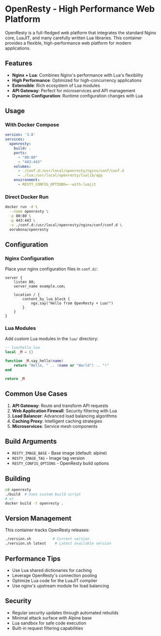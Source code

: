 # OpenResty - High Performance Web Platform

OpenResty is a full-fledged web platform that integrates the standard Nginx core, LuaJIT, and many carefully written Lua libraries. This container provides a flexible, high-performance web platform for modern applications.

## Features

- **Nginx + Lua**: Combines Nginx's performance with Lua's flexibility
- **High Performance**: Optimized for high-concurrency applications
- **Extensible**: Rich ecosystem of Lua modules
- **API Gateway**: Perfect for microservices and API management
- **Dynamic Configuration**: Runtime configuration changes with Lua

## Usage

### With Docker Compose

```yaml
version: '3.8'
services:
  openresty:
    build: .
    ports:
      - "80:80"
      - "443:443"
    volumes:
      - ./conf.d:/usr/local/openresty/nginx/conf/conf.d
      - ./lua:/usr/local/openresty/lualib/app
    environment:
      - RESTY_CONFIG_OPTIONS=--with-luajit
```

### Direct Docker Run

```bash
docker run -d \
  --name openresty \
  -p 80:80 \
  -p 443:443 \
  -v ./conf.d:/usr/local/openresty/nginx/conf/conf.d \
  oorabona/openresty
```

## Configuration

### Nginx Configuration

Place your nginx configuration files in `conf.d/`:

```nginx
server {
    listen 80;
    server_name example.com;
    
    location / {
        content_by_lua_block {
            ngx.say("Hello from OpenResty + Lua!")
        }
    }
}
```

### Lua Modules

Add custom Lua modules in the `lua/` directory:

```lua
-- lua/hello.lua
local _M = {}

function _M.say_hello(name)
    return "Hello, " .. (name or "World") .. "!"
end

return _M
```

## Common Use Cases

1. **API Gateway**: Route and transform API requests
2. **Web Application Firewall**: Security filtering with Lua
3. **Load Balancer**: Advanced load balancing algorithms
4. **Caching Proxy**: Intelligent caching strategies
5. **Microservices**: Service mesh components

## Build Arguments

- `RESTY_IMAGE_BASE` - Base image (default: alpine)
- `RESTY_IMAGE_TAG` - Image tag version
- `RESTY_CONFIG_OPTIONS` - OpenResty build options

## Building

```bash
cd openresty
./build  # Uses custom build script
# or
docker build -t openresty .
```

## Version Management

This container tracks OpenResty releases:

```bash
./version.sh          # Current version
./version.sh latest    # Latest available version
```

## Performance Tips

- Use Lua shared dictionaries for caching
- Leverage OpenResty's connection pooling
- Optimize Lua code for the LuaJIT compiler
- Use nginx's upstream module for load balancing

## Security

- Regular security updates through automated rebuilds
- Minimal attack surface with Alpine base
- Lua sandbox for safe code execution
- Built-in request filtering capabilities
